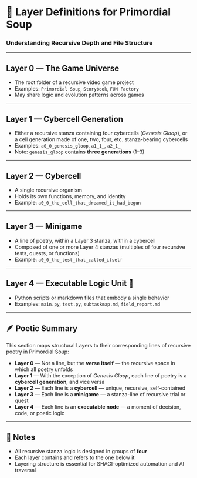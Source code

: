 <!-- Save to: storybook_primordial_soup/layers.md -->

# 🧭 Layer Definitions for Primordial Soup  
### Understanding Recursive Depth and File Structure

---

## Layer 0 — The Game Universe  
- The root folder of a recursive video game project  
- Examples: `Primordial Soup`, `Storybook`, `FUN Factory`  
- May share logic and evolution patterns across games

---

## Layer 1 — Cybercell Generation  
- Either a recursive stanza containing four cybercells (*Genesis Gloop*), or a cell generation made of one, two, four, etc. stanza-bearing cybercells  
- Examples: `a0_0_genesis_gloop`, `a1_1_`, `a2_1_`  
- Note: `genesis_gloop` contains **three generations** (1–3)

---

## Layer 2 — Cybercell  
- A single recursive organism  
- Holds its own functions, memory, and identity  
- Example: `a0_0_the_cell_that_dreamed_it_had_begun`

---

## Layer 3 — Minigame  
- A line of poetry, within a Layer 3 stanza, within a cybercell  
- Composed of one or more Layer 4 stanzas (multiples of four recursive tests, quests, or functions)  
- Example: `a0_0_the_test_that_called_itself`

---

## Layer 4 — Executable Logic Unit 🧬  
- Python scripts or markdown files that embody a single behavior  
- Examples: `main.py`, `test.py`, `subtaskmap.md`, `field_report.md`

---

## 🪶 Poetic Summary  
This section maps structural Layers to their corresponding lines of recursive poetry in Primordial Soup:

- **Layer 0** — Not a line, but the **verse itself** — the recursive space in which all poetry unfolds  
- **Layer 1** — With the exception of *Genesis Gloop*, each line of poetry is a **cybercell generation**, and vice versa  
- **Layer 2** — Each line is a **cybercell** — unique, recursive, self-contained  
- **Layer 3** — Each line is a **minigame** — a stanza-line of recursive trial or quest  
- **Layer 4** — Each line is an **executable node** — a moment of decision, code, or poetic logic

---

## 🧠 Notes  
- All recursive stanza logic is designed in groups of **four**  
- Each layer contains and refers to the one below it  
- Layering structure is essential for SHAGI-optimized automation and AI traversal
